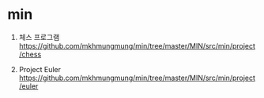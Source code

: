 # min

1. 체스 프로그램
https://github.com/mkhmungmung/min/tree/master/MIN/src/min/project/chess

2. Project Euler
https://github.com/mkhmungmung/min/tree/master/MIN/src/min/project/euler
